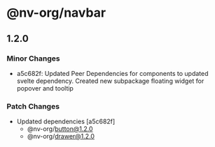 # @nv-org/navbar

## 1.2.0

### Minor Changes

- a5c682f: Updated Peer Dependencies for components to updated svelte dependency. Created new subpackage floating widget for popover and tooltip

### Patch Changes

- Updated dependencies [a5c682f]
  - @nv-org/button@1.2.0
  - @nv-org/drawer@1.2.0
